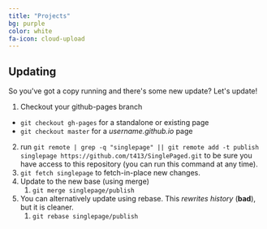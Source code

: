 ```yaml
---
title: "Projects"
bg: purple
color: white
fa-icon: cloud-upload
---
```


## Updating

So you've got a copy running and there's some new update? Let's update!

1. Checkout your github-pages branch
  - `git checkout gh-pages` for a standalone or existing page
  - `git checkout master` for a *username.github.io* page
2. run `git remote | grep -q "singlepage" || git remote add -t publish singlepage https://github.com/t413/SinglePaged.git` to be sure you have access to this repository (you can run this command at any time).
2. `git fetch singlepage` to fetch-in-place new changes.
3. Update to the new base (using merge)
    1. `git merge singlepage/publish`
4. You can alternatively update using rebase. This *rewrites history* (**bad**), but it is cleaner.
    1. `git rebase singlepage/publish`
